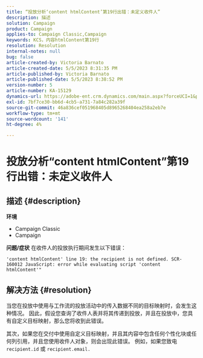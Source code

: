 ```yaml
---
title: “投放分析‘content htmlContent’第19行出错：未定义收件人”
description: 描述
solution: Campaign
product: Campaign
applies-to: Campaign Classic,Campaign
keywords: KCS，内容htmlContent第19行
resolution: Resolution
internal-notes: null
bug: false
article-created-by: Victoria Barnato
article-created-date: 5/5/2023 8:31:35 PM
article-published-by: Victoria Barnato
article-published-date: 5/5/2023 8:38:52 PM
version-number: 5
article-number: KA-15129
dynamics-url: https://adobe-ent.crm.dynamics.com/main.aspx?forceUCI=1&pagetype=entityrecord&etn=knowledgearticle&id=0bfdd9cf-83eb-ed11-a7c6-6045bd0065f9
exl-id: 7bf7ce30-bb6d-4cb5-a731-7a84c282a39f
source-git-commit: 46a836cef051968405d8965268404ea258a2eb7e
workflow-type: tm+mt
source-wordcount: '141'
ht-degree: 4%

---
```


# 投放分析“content htmlContent”第19行出错：未定义收件人

## 描述 {#description}

<b>环境</b>
- Campaign Classic
- Campaign


<b>问题/症状</b>
在收件人的投放执行期间发生以下错误：

`'content htmlContent' line 19: the recipient is not defined. SCR-160012 JavaScript: error while evaluating script 'content htmlContent'"`


## 解决方法 {#resolution}


当您在投放中使用与工作流的投放活动中的传入数据不同的目标映射时，会发生这种情况。 因此，假设您查询了收件人表并将其传递到投放，并且在投放中，您具有自定义目标映射，那么您将收到此错误。

其次，如果您在交付中使用自定义目标映射，并且其内容中包含任何个性化块或任何列引用，并且您使用收件人对象，则会出现此错误。 例如，如果您致电 `recipient.id` 或 `recipient.email.`
